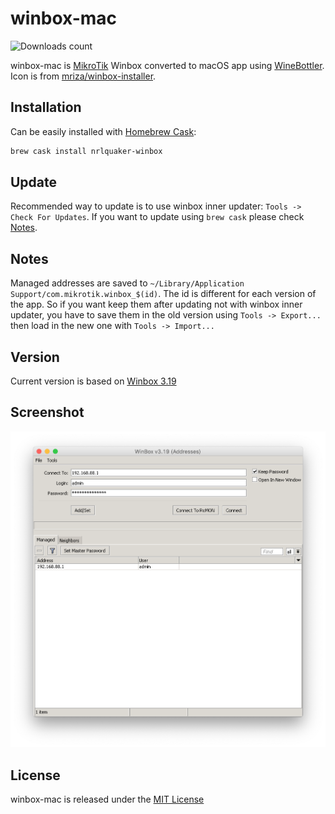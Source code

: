 # winbox-mac

![Downloads count](https://img.shields.io/github/downloads/nrlquaker/winbox-mac/total.svg)

winbox-mac is [MikroTik](https://mikrotik.com) Winbox converted to macOS app using [WineBottler](http://winebottler.kronenberg.org).
Icon is from [mriza/winbox-installer](https://github.com/mriza/winbox-installer/tree/master/icons).

## Installation

Can be easily installed with [Homebrew Cask](https://caskroom.github.io):

```sh
brew cask install nrlquaker-winbox
```

## Update

Recommended way to update is to use winbox inner updater: `Tools -> Check For Updates`. If you want to update using `brew cask` please check [Notes](#notes).

## Notes

Managed addresses are saved to `~/Library/Application Support/com.mikrotik.winbox_$(id)`. The id is different for each version of the app. So if you want keep them after updating not with winbox inner updater, you have to save them in the old version using `Tools -> Export...` then load in the new one with `Tools -> Import...`

## Version

Current version is based on [Winbox 3.19](https://download.mikrotik.com/routeros/winbox/3.19/winbox.exe)

## Screenshot

![winbox-mac screenshot](screenshot.png)

## License

winbox-mac is released under the [MIT License](https://github.com/nrlquaker/nfov/blob/master/LICENSE)
